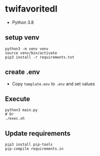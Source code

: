 # twifavoritedl

- Python 3.8

## setup venv

```shell
python3 -m venv venv
source venv/bin/activate
pip3 install -r requirements.txt
```

## create .env

- Copy `template.env` to `.env` and set values

## Execute

```shell
python3 main.py
# Or
./exec.sh
```

## Update requirements

```shell
pip3 install pip-tools
pip-compile requirements.in
```
